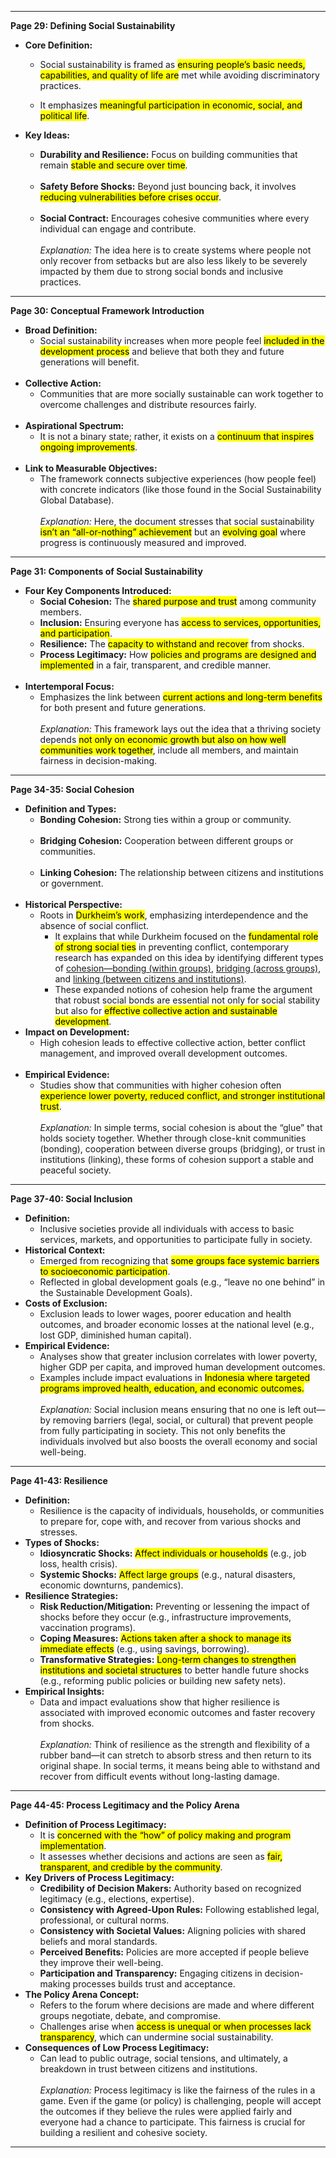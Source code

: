 
---

**Page 29: Defining Social Sustainability**  
- **Core Definition:**  
	- Social sustainability is framed as <mark class="hltr-pink">ensuring people’s basic needs, capabilities, and quality of life are</mark> met while avoiding discriminatory practices.  

	- It emphasizes <mark class="hltr-yellow">meaningful participation in economic, social, and political life</mark>.

- **Key Ideas:**  
	- **Durability and Resilience:** Focus on building communities that remain <mark class="hltr-yellow">stable and secure over time</mark>.  
  
	- **Safety Before Shocks:** Beyond just bouncing back, it involves <mark class="hltr-yellow">reducing vulnerabilities before crises occur</mark>.  
  
	- **Social Contract:** Encourages cohesive communities where every individual can engage and contribute.  
   
_Explanation:_ The idea here is to create systems where people not only recover from setbacks but are also less likely to be severely impacted by them due to strong social bonds and inclusive practices.  

---

**Page 30: Conceptual Framework Introduction**  
- **Broad Definition:**  
	 - Social sustainability increases when more people feel <mark class="hltr-pink">included in the development process</mark> and believe that both they and future generations will benefit.  
  
- **Collective Action:**  
	 - Communities that are more socially sustainable can work together to overcome challenges and distribute resources fairly.  
  
- **Aspirational Spectrum:**  
	 - It is not a binary state; rather, it exists on a <mark class="hltr-pink">continuum that inspires ongoing improvements</mark>.  
  
- **Link to Measurable Objectives:**  
	 - The framework connects subjective experiences (how people feel) with concrete indicators (like those found in the Social Sustainability Global Database).  
   
_Explanation:_ Here, the document stresses that social sustainability <mark class="hltr-yellow">isn’t an “all-or-nothing” achievement</mark> but an <mark class="hltr-pink">evolving goal</mark> where progress is continuously measured and improved.  

---

**Page 31: Components of Social Sustainability**  
- **Four Key Components Introduced:**  
	- **Social Cohesion:** The <mark class="hltr-yellow">shared purpose and trust</mark> among community members.  
	- **Inclusion:** Ensuring everyone has <mark class="hltr-yellow">access to services, opportunities, and participation</mark>.  
	- **Resilience:** The <mark class="hltr-yellow">capacity to withstand and recover</mark> from shocks.  
	- **Process Legitimacy:** How <mark class="hltr-yellow">policies and programs are designed and implemented</mark> in a fair, transparent, and credible manner.  
  
- **Intertemporal Focus:**  
	- Emphasizes the link between <mark class="hltr-pink">current actions and long-term benefits</mark> for both present and future generations.  
   
_Explanation:_ This framework lays out the idea that a thriving society depends <mark class="hltr-pink">not only on economic growth but also on how well communities work together</mark>, include all members, and maintain fairness in decision-making.  

---

**Page 34-35: Social Cohesion**  
- **Definition and Types:**  
	- **Bonding Cohesion:** Strong ties within a group or community.  
  
	- **Bridging Cohesion:** Cooperation between different groups or communities.  
  
	- **Linking Cohesion:** The relationship between citizens and institutions or government.  
  
-  **Historical Perspective:**  
	- Roots in <mark class="hltr-green">Durkheim’s work</mark>, emphasizing interdependence and the absence of social conflict.
		- It explains that while Durkheim focused on the <mark class="hltr-yellow">fundamental role of strong social ties</mark> in preventing conflict, contemporary research has expanded on this idea by identifying different types of <u>cohesion—bonding (within groups)</u>, <u>bridging (across groups)</u>, and <u>linking (between citizens and institutions)</u>.  
		- These expanded notions of cohesion help frame the argument that robust social bonds are essential not only for social stability but also for <mark class="hltr-pink">effective collective action and sustainable development</mark>.
  
- **Impact on Development:**  
	- High cohesion leads to effective collective action, better conflict management, and improved overall development outcomes.  
  
- **Empirical Evidence:**  
	- Studies show that communities with higher cohesion often <mark class="hltr-yellow">experience lower poverty, reduced conflict, and stronger institutional trust</mark>.  
   
_Explanation:_ In simple terms, social cohesion is about the “glue” that holds society together. Whether through close-knit communities (bonding), cooperation between diverse groups (bridging), or trust in institutions (linking), these forms of cohesion support a stable and peaceful society.  

---

**Page 37-40: Social Inclusion**  
- **Definition:**  
	- Inclusive societies provide all individuals with access to basic services, markets, and opportunities to participate fully in society.  
- **Historical Context:**  
	- Emerged from recognizing that <mark class="hltr-pink">some groups face systemic barriers to socioeconomic participation</mark>.  
	- Reflected in global development goals (e.g., “leave no one behind” in the Sustainable Development Goals).  
- **Costs of Exclusion:**  
	- Exclusion leads to lower wages, poorer education and health outcomes, and broader economic losses at the national level (e.g., lost GDP, diminished human capital).  
- **Empirical Evidence:**  
	- Analyses show that greater inclusion correlates with lower poverty, higher GDP per capita, and improved human development outcomes.  
	- Examples include impact evaluations in <mark class="hltr-pink">Indonesia where targeted programs improved health, education, and economic outcomes.</mark>  
   
_Explanation:_ Social inclusion means ensuring that no one is left out—by removing barriers (legal, social, or cultural) that prevent people from fully participating in society. This not only benefits the individuals involved but also boosts the overall economy and social well-being.  

---

**Page 41-43: Resilience**  
- **Definition:**  
	- Resilience is the capacity of individuals, households, or communities to prepare for, cope with, and recover from various shocks and stresses.  
- **Types of Shocks:**  
	- **Idiosyncratic Shocks:** <mark class="hltr-yellow">Affect individuals or households</mark> (e.g., job loss, health crisis).  
	- **Systemic Shocks:** <mark class="hltr-yellow">Affect large groups</mark> (e.g., natural disasters, economic downturns, pandemics).  
- **Resilience Strategies:**  
	- **Risk Reduction/Mitigation:** Preventing or lessening the impact of shocks before they occur (e.g., infrastructure improvements, vaccination programs).  
	- **Coping Measures:** <mark class="hltr-yellow">Actions taken after a shock to manage its immediate effects</mark> (e.g., using savings, borrowing).  
	- **Transformative Strategies:** <mark class="hltr-yellow">Long-term changes to strengthen institutions and societal structures</mark> to better handle future shocks (e.g., reforming public policies or building new safety nets).  
- **Empirical Insights:**  
	- Data and impact evaluations show that higher resilience is associated with improved economic outcomes and faster recovery from shocks.  
   
_Explanation:_ Think of resilience as the strength and flexibility of a rubber band—it can stretch to absorb stress and then return to its original shape. In social terms, it means being able to withstand and recover from difficult events without long-lasting damage.  

---

**Page 44-45: Process Legitimacy and the Policy Arena**  
- **Definition of Process Legitimacy:**  
	- It is <mark class="hltr-yellow">concerned with the “how” of policy making and program implementation</mark>.  
	- It assesses whether decisions and actions are seen as <mark class="hltr-pink">fair, transparent, and credible by the community</mark>.  
- **Key Drivers of Process Legitimacy:**  
	- **Credibility of Decision Makers:** Authority based on recognized legitimacy (e.g., elections, expertise).  
	- **Consistency with Agreed-Upon Rules:** Following established legal, professional, or cultural norms.  
	- **Consistency with Societal Values:** Aligning policies with shared beliefs and moral standards.  
	- **Perceived Benefits:** Policies are more accepted if people believe they improve their well-being.  
	- **Participation and Transparency:** Engaging citizens in decision-making processes builds trust and acceptance.  
- **The Policy Arena Concept:**  
	- Refers to the forum where decisions are made and where different groups negotiate, debate, and compromise.  
	- Challenges arise when <mark class="hltr-yellow">access is unequal or when processes lack transparency</mark>, which can undermine social sustainability.  
- **Consequences of Low Process Legitimacy:**  
	- Can lead to public outrage, social tensions, and ultimately, a breakdown in trust between citizens and institutions.  
   
_Explanation:_ Process legitimacy is like the fairness of the rules in a game. Even if the game (or policy) is challenging, people will accept the outcomes if they believe the rules were applied fairly and everyone had a chance to participate. This fairness is crucial for building a resilient and cohesive society.  

---